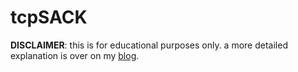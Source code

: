 # tcpSACK

**DISCLAIMER**: this is for educational purposes only. a more detailed explanation is over on my [blog](https://www.bsssq.xyz/posts/2023/12/tcpsack/).
